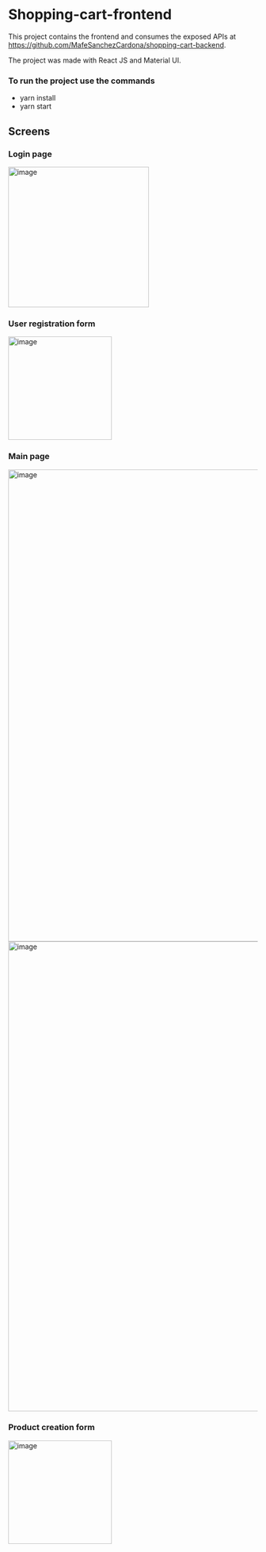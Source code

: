 # Shopping-cart-frontend

This project contains the frontend and consumes the exposed APIs at https://github.com/MafeSanchezCardona/shopping-cart-backend.

The project was made with React JS and Material UI. 

### To run the project use the commands
- yarn install
- yarn start

## Screens
### Login page
<img width="284" alt="image" src="https://user-images.githubusercontent.com/50161983/199285556-c2d0220e-5c25-4081-8356-538b3d287a5a.png">

### User registration form
<img width="209" alt="image" src="https://user-images.githubusercontent.com/50161983/199285713-9f3c1910-64e8-40ae-a4d8-7c0829d822a0.png">

### Main page
<img width="954" alt="image" src="https://user-images.githubusercontent.com/50161983/199286951-994b8d9f-e99f-480d-ae95-569a8aaf3bb2.png">
<img width="950" alt="image" src="https://user-images.githubusercontent.com/50161983/199287428-f637e3ad-a32f-449c-a00a-9ec03514aeaf.png">

### Product creation form 
<img width="209" alt="image" src="https://user-images.githubusercontent.com/50161983/199287321-dac10250-3d4b-4081-b608-e14c67a5d23b.png">
